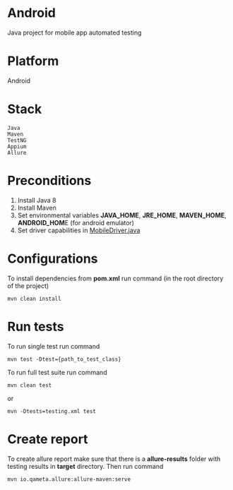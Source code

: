 # Android
Java project for mobile app automated testing

# Platform
Android

# Stack
```
Java
Maven
TestNG
Appium
Allure
```

# Preconditions
1. Install Java 8
2. Install Maven
3. Set environmental variables **JAVA_HOME**, **JRE_HOME**, **MAVEN_HOME**, **ANDROID_HOM**E (for android emulator)
4. Set driver capabilities in [MobileDriver.java](https://github.com/MariyaMitko/android/blob/master/src/test/java/mitsko/mobile/automation/android/driver/MobileDriver.java)

# Configurations
To install dependencies from **pom.xml** run command (in the root directory of the project)
```
mvn clean install
```

# Run tests
To run single test run command
```
mvn test -Dtest={path_to_test_class}
```

To run full test suite run command
```
mvn clean test
```
or
```
mvn -Dtests=testing.xml test
```

# Create report
To create allure report make sure that there is a **allure-results** folder with testing results in **target** directory. Then run command
```
mvn io.qameta.allure:allure-maven:serve
```
